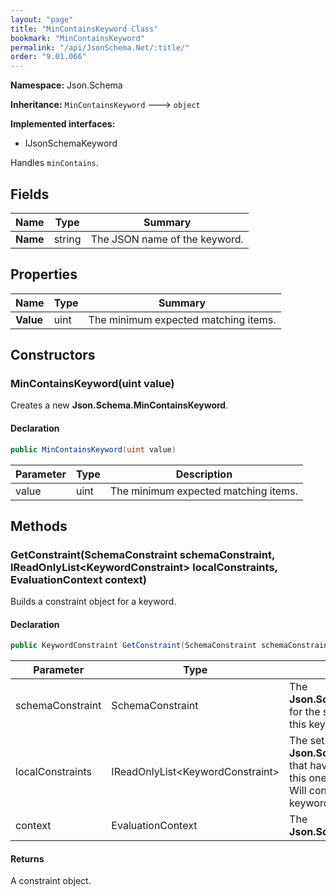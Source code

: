 ```yaml
---
layout: "page"
title: "MinContainsKeyword Class"
bookmark: "MinContainsKeyword"
permalink: "/api/JsonSchema.Net/:title/"
order: "9.01.066"
---
```

**Namespace:** Json.Schema

**Inheritance:**
`MinContainsKeyword`
 🡒 
`object`

**Implemented interfaces:**

- IJsonSchemaKeyword

Handles `minContains`.

## Fields

| Name | Type | Summary |
|---|---|---|
| **Name** | string | The JSON name of the keyword. |

## Properties

| Name | Type | Summary |
|---|---|---|
| **Value** | uint | The minimum expected matching items. |

## Constructors

### MinContainsKeyword(uint value)

Creates a new **Json.Schema.MinContainsKeyword**.

#### Declaration

```c#
public MinContainsKeyword(uint value)
```

| Parameter | Type | Description |
|---|---|---|
| value | uint | The minimum expected matching items. |


## Methods

### GetConstraint(SchemaConstraint schemaConstraint, IReadOnlyList\<KeywordConstraint\> localConstraints, EvaluationContext context)

Builds a constraint object for a keyword.

#### Declaration

```c#
public KeywordConstraint GetConstraint(SchemaConstraint schemaConstraint, IReadOnlyList<KeywordConstraint> localConstraints, EvaluationContext context)
```

| Parameter | Type | Description |
|---|---|---|
| schemaConstraint | SchemaConstraint | The **Json.Schema.SchemaConstraint** for the schema object that houses this keyword. |
| localConstraints | IReadOnlyList\<KeywordConstraint\> | The set of other **Json.Schema.KeywordConstraint**s that have been processed prior to this one.<br>Will contain the constraints for keyword dependencies. |
| context | EvaluationContext | The **Json.Schema.EvaluationContext**. |


#### Returns

A constraint object.

